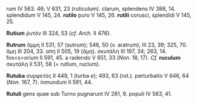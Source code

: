 rum IV 563. 46; V 631, 23 (ruticulum). clarum, splendens IV 388, 14.
splendidum V 145, 24. **rutilo** puro V 145, 26. **rutili** corusci,
splendidi V 145, 25.

**Rutium** ῥυτόν III 324, 53 (*cf. Arch.* II 476).

**Rutrum** ἄμμη II 531, 57 (sutrum); 546, 50 (*v.* aratrum); III 23, 39;
325, 70. ἄμη III 204, 33. απη II 505, 19 (ἄμη). σκυτάλη III 197, 34;
263, 14. fos\<s\>orium II 591, 45. a radendo V 651, 33 (*Non.* 18, 17).
*Cf.* **ruculum** σκυτάλη II 531, 58 (= rutlum, ruclum).

**Rutuba** συρφετός II 449, 1 (turba *e*); 493, 63 (rot.). perturbatio V
646, 64 (*Non.* 167, 7). inmundum II 591, 44.

**Rutuli** gens quae sub Turno pugnarunt IV 281, 9. populi IV 563, 41.
